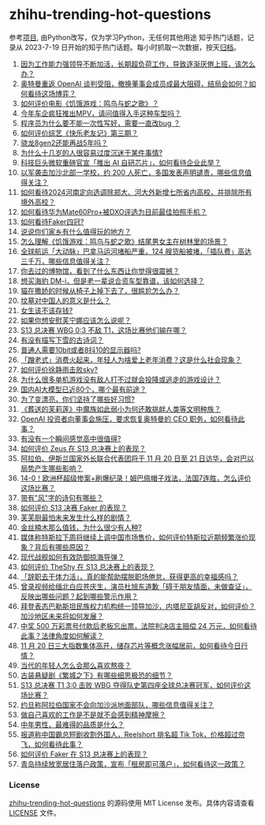 # zhihu-trending-hot-questions
参考[项目](https://github.com/justjavac/zhihu-trending-hot-questions), 由Python改写，仅为学习Python，无任何其他用途
知乎热门话题，记录从 2023-7-19
日开始的知乎热门话题。每小时抓取一次数据，按天[归档](./data)。
<!-- BEGIN -->
<!-- 最后更新时间 2023-11-20 02:30:24.088292 -->
1. [因为工作能力强领导不断加活，长期超负荷工作，导致逐渐厌倦上班，该怎么办？](https://www.zhihu.com/question/630020783)
1. [奥特曼重返 OpenAI 谈判受阻，撤换董事会成员成最大阻碍，结局会如何？如何看待这场博弈？](https://www.zhihu.com/question/630899961)
1. [如何评价电影《饥饿游戏：鸣鸟与蛇之歌》？](https://www.zhihu.com/question/630401845)
1. [今年车企疯狂推出MPV，请问值得入手这种车型吗？](https://www.zhihu.com/question/630581822)
1. [程序员为什么要不能一次性写好，需要一直改bug ？](https://www.zhihu.com/question/629534956)
1. [如何评价综艺《快乐老友记》第三期？](https://www.zhihu.com/question/630661787)
1. [骁龙8gen2还能再战5年吗？](https://www.zhihu.com/question/629592875)
1. [为什么十几岁的人很容易过度沉迷于某件事情?](https://www.zhihu.com/question/630746133)
1. [科技巨头微软重磅官宣「推出 AI 自研芯片」，如何看待企业此举？](https://www.zhihu.com/question/630388027)
1. [以军袭击加沙北部一学校，约 200 人死亡，多国发表声明谴责，哪些信息值得关注？](https://www.zhihu.com/question/630816646)
1. [如何看待2024河南定向选调除郑大、河大外新增七所省内高校，并排除所有境外高校？](https://www.zhihu.com/question/630658300)
1. [如何看待华为Mate60Pro+被DXO评选为目前最佳拍照手机？](https://www.zhihu.com/question/630549220)
1. [如何看待Faker四冠?](https://www.zhihu.com/question/630842690)
1. [说说你们家乡有什么值得玩的地方？](https://www.zhihu.com/question/626504562)
1. [怎么理解《饥饿游戏：鸣鸟与蛇之歌》结尾男女主在树林里的场景？](https://www.zhihu.com/question/630667880)
1. [全球航运「大动脉」巴拿马运河堵船严重，124 艘货船被堵，「插队费」高达三千万，哪些信息值得关注？](https://www.zhihu.com/question/630828462)
1. [你去过的博物馆，看到了什么东西让你觉得很震撼？](https://www.zhihu.com/question/439533690)
1. [想买海豹 DM-i，但是老一辈说合资车型靠谱，该如何选择？](https://www.zhihu.com/question/630395462)
1. [猫在撒娇的时候从椅子上掉下去了，很尴尬怎么办？](https://www.zhihu.com/question/630401475)
1. [坟墓对中国人的意义是什么？](https://www.zhihu.com/question/352323137)
1. [女生该不该存钱?](https://www.zhihu.com/question/627129218)
1. [如果你想安慰芙宁娜应该怎么说呢？](https://www.zhihu.com/question/630275613)
1. [S13 总决赛 WBG 0:3 不敌 T1，这场比赛他们输在哪？](https://www.zhihu.com/question/630839228)
1. [有没有描写下雪的古诗词？](https://www.zhihu.com/question/630841954)
1. [普通人需要10bit或者8抖10的显示器吗?](https://www.zhihu.com/question/541088704)
1. [「蹭老式」消费火起来，年轻人为啥爱上老年消费？这是什么社会现象？](https://www.zhihu.com/question/622703592)
1. [如何评价徐静雨击败sky?](https://www.zhihu.com/question/630873570)
1. [为什么很多单机游戏没有敌人打不过就会投降或逃走的游戏设计？](https://www.zhihu.com/question/630473912)
1. [国内AI大模型已近80个，哪个最有前途？](https://www.zhihu.com/question/608763410)
1. [为了变漂亮，你们坚持了哪些好习惯?](https://www.zhihu.com/question/626596925)
1. [《葬送的芙莉莲》中魔族如此弱小为何还敢挑衅人类等文明种族？](https://www.zhihu.com/question/630400659)
1. [OpenAI 投资者向董事会施压，要求恢复奥特曼的 CEO 职务，如何看待此事？](https://www.zhihu.com/question/630815379)
1. [有没有一个瞬间感觉高中很值得?](https://www.zhihu.com/question/630511938)
1. [如何评价 Zeus 在 S13 总决赛上的表现？](https://www.zhihu.com/question/630838446)
1. [阿拉伯、伊斯兰国家外长联合代表团将于 11 月 20 日至 21 日访华，会对巴以局势产生哪些影响？](https://www.zhihu.com/question/630844175)
1. [14-0！欧洲杯超级惨案+刷爆纪录！姆巴佩帽子戏法，法国7连胜，怎么评价这场比赛？](https://www.zhihu.com/question/630812431)
1. [带有"风"字的诗句有哪些？](https://www.zhihu.com/question/630816765)
1. [如何评价 S13 决赛 Faker 的表现？](https://www.zhihu.com/question/630839689)
1. [芙芙厨最怕未来发生什么样的剧情？](https://www.zhihu.com/question/630641082)
1. [金丝楠木那么值钱，为什么很少有人种?](https://www.zhihu.com/question/531322979)
1. [媒体称特斯拉下周将继续上调中国市场售价，如何评价特斯拉近期频繁涨价现象？背后有哪些原因？](https://www.zhihu.com/question/630550841)
1. [现代战舰如何有效防御掠海导弹？](https://www.zhihu.com/question/374792879)
1. [如何评价 TheShy 在 S13 总决赛上的表现？](https://www.zhihu.com/question/630838213)
1. [「辞职去干体力活」，真的能帮助摆脱职场倦怠，获得更高的幸福感吗？](https://www.zhihu.com/question/630020801)
1. [曾录视频给缅北白应苍庆生，演员杜旭东道歉「碍于朋友情面，未做查证」，反映出哪些问题？起到哪些警示作用？](https://www.zhihu.com/question/630654128)
1. [拜登表态巴勒斯坦民族权力机构统一领导加沙，内塔尼亚胡反对，如何评价？加沙地区未来将如何发展？](https://www.zhihu.com/question/630820278)
1. [中奖 500 万彩票号付款后老板忘出票，法院判决店主赔偿 24 万元，如何看待此事？法律角度如何解读？](https://www.zhihu.com/question/630761664)
1. [11 月 20 日三大指数集体高开，储存芯片等概念涨幅居前，如何看待今日行情？](https://www.zhihu.com/question/630905812)
1. [当代的年轻人怎么会那么喜欢熬夜？](https://www.zhihu.com/question/630622326)
1. [古装悬疑剧《繁城之下》有哪些细思极恐的细节？](https://www.zhihu.com/question/625977674)
1. [S13 总决赛 T1 3:0 击败 WBG 夺得队史第四座全球总决赛冠军，如何评价这场比赛？](https://www.zhihu.com/question/630835967)
1. [约旦称阿拉伯国家不会向加沙派地面部队，哪些信息值得关注？](https://www.zhihu.com/question/630839484)
1. [做自己喜欢的工作是不是就不会感到精神摩擦？](https://www.zhihu.com/question/630274500)
1. [中年男性，最难得的品质是什么？](https://www.zhihu.com/question/630375970)
1. [报道称中国霸总短剧收割外国人，Reelshort 排名超 Tik Tok，价格超过奈飞，如何看待此事？](https://www.zhihu.com/question/630551855)
1. [如何评价 Faker 在 S13 总决赛上的表现？](https://www.zhihu.com/question/630838491)
1. [青岛持续放宽居住落户政策，宣布「租房即可落户」，如何看待这一政策？](https://www.zhihu.com/question/630816689)
<!-- END -->
### License
[zhihu-trending-hot-questions](https://github.com/yaogengzhu/zhihu-trending-hot-questions)
的源码使用 MIT License 发布。具体内容请查看 [LICENSE](./LICENSE) 文件。
